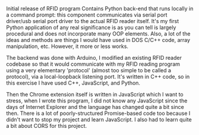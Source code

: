 Initial release of RFID program
Contains Python back-end that runs locally in a command prompt: this component communicates via serial port driver/usb serial port driver to the actual RFID reader itself.  It's my first Python application of any real significance is as you can tell is largely procedural and does not incorporate many OOP elements.  Also, a lot of the ideas and methods are things I would have used in DOS C/C++ code, array manipulation, etc.
However, it more or less works.  

The backend was done with Arduino, I modified an existing RFID reader codebase so that it would communicate with my RFID reading program using a very elementary 'protocol' (almost too simple to be called a protocol), via a local-loopback listening port.  It's written in C++ code, so in this exercise I have used C++, JavaScript, and Python.

Then the Chrome extension itself is written in JavaScript which I want to stress, when I wrote this program, I did not know any JavaScript since the days of Internet Explorer and the language has changed quite a bit since then.  There is a lot of poorly-structured Promise-based code too because I didn't want to stop my project and learn JavaScript.  I also had to learn quite a bit about CORS for this project.

